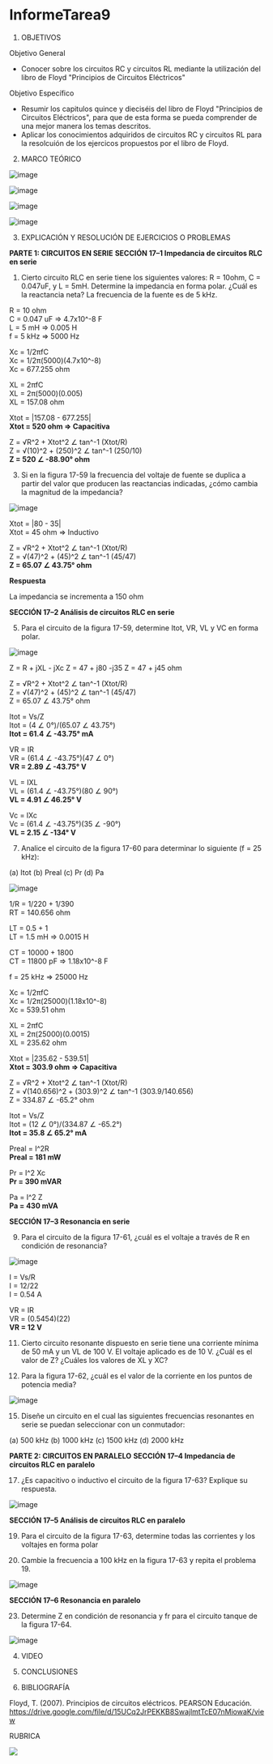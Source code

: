# InformeTarea9

1. OBJETIVOS

Objetivo General

* Conocer sobre los circuitos RC y circuitos RL mediante la utilización del libro de Floyd "Principios de Circuitos Eléctricos"

Objetivo Específico

* Resumir los capitulos quince y dieciséis del libro de Floyd "Principios de Circuitos Eléctricos", para que de esta forma se pueda comprender de una mejor manera los temas descritos.
* Aplicar los conocimientos adquiridos de circuitos RC y circuitos RL para la resolcuión de los ejercicos propuestos por el libro de Floyd.

2. MARCO TEÓRICO

![image](https://user-images.githubusercontent.com/93734334/154959484-fcec4abc-8bd5-4a1f-ab0a-a0244e728f29.png)

![image](https://user-images.githubusercontent.com/93734334/154961311-18908510-94e4-453c-bdda-b58e8fe9b412.png)

![image](https://user-images.githubusercontent.com/93734334/154970174-bd829358-1b1d-45cf-b21a-1783fffe2b8c.png)

![image](https://user-images.githubusercontent.com/93734334/154971999-ab87507e-671c-4a22-b0a8-04078a94a628.png)

3. EXPLICACIÓN Y RESOLUCIÓN DE EJERCICIOS O PROBLEMAS

**PARTE 1: CIRCUITOS EN SERIE**
**SECCIÓN 17–1 Impedancia de circuitos RLC en serie**

1. Cierto circuito RLC en serie tiene los siguientes valores: R = 10ohm, C  = 0.047uF, y L = 5mH. Determine la impedancia en forma polar. ¿Cuál es la reactancia neta? La frecuencia de la fuente es de
5 kHz. 

R = 10 ohm                                                                                                                                                                       
C = 0.047 uF => 4.7x10^-8 F                                                                                                                                                       
L = 5 mH => 0.005 H                                                                                                                                                               
f = 5 kHz => 5000 Hz

Xc = 1/2πfC                                                                                                                                                                       
Xc = 1/2π(5000)(4.7x10^-8)                                                                                                                                                       
Xc = 677.255 ohm

XL = 2πfC                                                                                                                                                                         
XL = 2π(5000)(0.005)                                                                                                                                                             
XL = 157.08 ohm

Xtot = |157.08 - 677.255|                                                                                                                                                         
**Xtot = 520 ohm => Capacitiva**

Z = √R^2 + Xtot^2 ∠ tan^-1 (Xtot/R)                                                                                                                                               
Z = √(10)^2 + (250)^2 ∠ tan^-1 (250/10)                                                                                                                                           
**Z = 520 ∠ -88.90° ohm**

3. Si en la figura 17-59 la frecuencia del voltaje de fuente se duplica a partir del valor que producen las
reactancias indicadas, ¿cómo cambia la magnitud de la impedancia?

![image](https://user-images.githubusercontent.com/93734334/154956351-63361474-cdd6-4925-ba13-b64f7cf4d8dd.png)

Xtot = |80 - 35|                                                                                                                                                         
Xtot = 45 ohm => Inductivo

Z = √R^2 + Xtot^2 ∠ tan^-1 (Xtot/R)                                                                                                                                               
Z = √(47)^2 + (45)^2 ∠ tan^-1 (45/47)                                                                                                                                           
**Z = 65.07 ∠ 43.75° ohm**

**Respuesta**

La impedancia se incrementa a 150 ohm

**SECCIÓN 17–2 Análisis de circuitos RLC en serie**

5. Para el circuito de la figura 17-59, determine Itot, VR, VL y VC en forma polar.

![image](https://user-images.githubusercontent.com/93734334/154956449-49bcdd7a-574b-48b7-8c7e-0fa8d660669b.png)

Z = R + jXL - jXc
Z = 47 + j80 -j35
Z = 47 + j45 ohm

Z = √R^2 + Xtot^2 ∠ tan^-1 (Xtot/R)                                                                                                                                               
Z = √(47)^2 + (45)^2 ∠ tan^-1 (45/47)                                                                                                                                           
Z = 65.07 ∠ 43.75° ohm

Itot = Vs/Z                                                                                                                                                                       
Itot = (4 ∠ 0°)/(65.07 ∠ 43.75°)                                                                                                                                                 
**Itot = 61.4 ∠ -43.75° mA** 
  
VR = IR                                                                                                                                                                           
VR = (61.4 ∠ -43.75°)(47 ∠ 0°)                                                                                                                                                   
**VR = 2.89 ∠ -43.75° V**

VL = IXL                                                                                                                                                                         
VL = (61.4 ∠ -43.75°)(80 ∠ 90°)                                                                                                                                                 
**VL = 4.91 ∠ 46.25° V**

Vc = IXc                                                                                                                                                                         
Vc = (61.4 ∠ -43.75°)(35 ∠ -90°)                                                                                                                                                 
**VL = 2.15 ∠ -134° V**

7. Analice el circuito de la figura 17-60 para determinar lo siguiente (f = 25 kHz):

(a) Itot (b) Preal (c) Pr (d) Pa

![image](https://user-images.githubusercontent.com/93734334/154956627-5cf3c63d-d2de-4528-9444-4c9b7414bc12.png)

1/R = 1/220 + 1/390                                                                                                                                                               
RT = 140.656 ohm

LT = 0.5 + 1                                                                                                                                                                     
LT = 1.5 mH => 0.0015 H

CT = 10000 + 1800                                                                                                                                                                 
CT = 11800 pF => 1.18x10^-8 F

f = 25 kHz => 25000 Hz

Xc = 1/2πfC                                                                                                                                                                       
Xc = 1/2π(25000)(1.18x10^-8)                                                                                                                                                     
Xc = 539.51 ohm

XL = 2πfC                                                                                                                                                                         
XL = 2π(25000)(0.0015)                                                                                                                                                           
XL = 235.62 ohm

Xtot = |235.62 - 539.51|                                                                                                                                                         
**Xtot = 303.9 ohm => Capacitiva**

Z = √R^2 + Xtot^2 ∠ tan^-1 (Xtot/R)                                                                                                                                               
Z = √(140.656)^2 + (303.9)^2 ∠ tan^-1 (303.9/140.656)                                                                                                                                           
Z = 334.87 ∠ -65.2° ohm

Itot = Vs/Z                                                                                                                                                                       
Itot = (12 ∠ 0°)/(334.87 ∠ -65.2°)                                                                                                                                               
**Itot = 35.8 ∠ 65.2° mA**

Preal = I^2R                                                                                                                                                                     
**Preal = 181 mW**

Pr = I^2 Xc                                                                                                                                                                       
**Pr = 390 mVAR**

Pa = I^2 Z                                                                                                                                                                       
**Pa = 430 mVA**

**SECCIÓN 17–3 Resonancia en serie**

9. Para el circuito de la figura 17-61, ¿cuál es el voltaje a través de R en condición de resonancia?

![image](https://user-images.githubusercontent.com/93734334/154956742-05c8b381-d6a8-4733-a32c-f0ed2b5d89f3.png)

I = Vs/R                                                                                                                                                                         
I = 12/22                                                                                                                                                                         
I = 0.54 A

VR = IR                                                                                                                                                                           
VR = (0.5454)(22)                                                                                                                                                                 
**VR = 12 V**

11. Cierto circuito resonante dispuesto en serie tiene una corriente mínima de 50 mA y un VL de 100 V. El
voltaje aplicado es de 10 V. ¿Cuál es el valor de Z? ¿Cuáles los valores de XL y XC?

13. Para la figura 17-62, ¿cuál es el valor de la corriente en los puntos de potencia media?

![image](https://user-images.githubusercontent.com/93734334/154956884-451e3d6e-0247-4230-b59b-59da8c6aacc6.png)

15. Diseñe un circuito en el cual las siguientes frecuencias resonantes en serie se puedan seleccionar con
un conmutador:

(a) 500 kHz (b) 1000 kHz (c) 1500 kHz (d) 2000 kHz

**PARTE 2: CIRCUITOS EN PARALELO**
**SECCIÓN 17–4 Impedancia de circuitos RLC en paralelo**

17. ¿Es capacitivo o inductivo el circuito de la figura 17-63? Explique su respuesta. 

![image](https://user-images.githubusercontent.com/93734334/154957077-33b7d827-73be-43d9-b9e2-9ee2b7c4e3f9.png)

**SECCIÓN 17–5 Análisis de circuitos RLC en paralelo**

19. Para el circuito de la figura 17-63, determine todas las corrientes y los voltajes en forma polar

21. Cambie la frecuencia a 100 kHz en la figura 17-63 y repita el problema 19. 

![image](https://user-images.githubusercontent.com/93734334/154957206-12a701c5-6931-4156-b2b1-69b1aae1ee45.png)

**SECCIÓN 17–6 Resonancia en paralelo**

23. Determine Z en condición de resonancia y fr para el circuito tanque de la figura 17-64.

![image](https://user-images.githubusercontent.com/93734334/154957296-d8fb57c9-6e96-42e3-9d54-d4cbe437b74f.png)

4. VIDEO

5. CONCLUSIONES

6. BIBLIOGRAFÍA

Floyd, T. (2007). Principios de circuitos eléctricos. PEARSON Educación. https://drive.google.com/file/d/15UCq2JrPEKKB8SwajlmtTcE07nMiowaK/view

RUBRICA

![](https://github.com/doalulema/InformeTarea/blob/main/Tarea.png)
